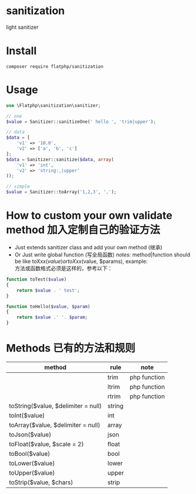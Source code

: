 # sanitization
light sanitizer

# Install
```
composer require flatphp/sanitization
```

# Usage
```php
use \Flatphp\sanitization\sanitizer;

// one
$value = Sanitizer::sanitizeOne(' hello ', 'trim|upper');

// data
$data = [
    'v1' => '10.0',
    'v2' => ['a', 'b', 'c']
];
$data = Sanitizer::sanitize($data, array(
    'v1' => 'int',
    'v2' => 'string:,|upper'
));

// simple
$value = Sanitizer::toArray('1,2,3', ',');
```



# How to custom your own validate method 加入定制自己的验证方法
* Just extends sanitizer class and add your own method (继承)
* Or Just write global function (写全局函数)
*notes:*
method|function should be like toXxx($value) or toXxx($value, $params), example:   
方法或函数格式必须是这样的，参考以下：
```php
function toTest($value)
{
    return $value . ' test';
}

function toHello($value, $param)
{
    return $value .' '. $param;
}
```

# Methods 已有的方法和规则
| method | rule | note |
| --- | --- | --- |
|  | trim | php function |
|  | ltrim | php function |
|  | rtrim | php function |
| toString($value, $delimiter = null) | string |  |
| toInt($value) | int |  |
| toArray($value, $delimiter = null) | array |  |
| toJson($value) | json |  |
| toFloat($value, $scale = 2) | float |  |
| toBool($value) | bool |  |
| toLower($value) | lower |  |
| toUpper($value) | upper |  |
| toStrip($value, $chars) | strip |  |
